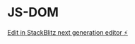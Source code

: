 # JS-DOM

[Edit in StackBlitz next generation editor ⚡️](https://stackblitz.com/~/github.com/Sweathadharan/JS-DOM)
